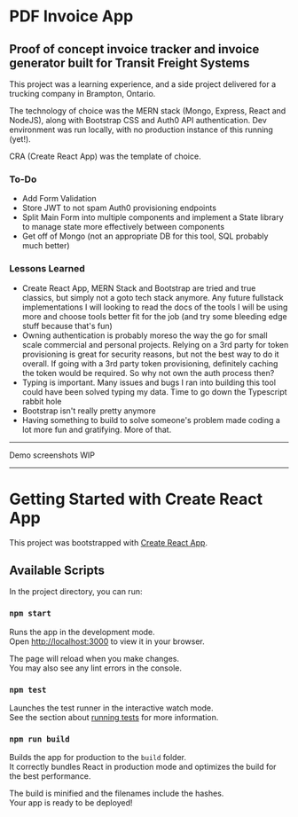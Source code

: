 # PDF Invoice App
## Proof of concept invoice tracker and invoice generator built for Transit Freight Systems

This project was a learning experience, and a side project delivered for a trucking company in Brampton, Ontario.

The technology of choice was the MERN stack (Mongo, Express, React and NodeJS), along with Bootstrap CSS and Auth0 API authentication. Dev environment was run locally, with no production instance of this running (yet!).

CRA (Create React App) was the template of choice.

### To-Do

- Add Form Validation
- Store JWT to not spam Auth0 provisioning endpoints
- Split Main Form into multiple components and implement a State library to manage state more effectively between components
- Get off of Mongo (not an appropriate DB for this tool, SQL probably much better)

### Lessons Learned

- Create React App, MERN Stack and Bootstrap are tried and true classics, but simply not a goto tech stack anymore. Any future fullstack implementations I will looking to read the docs of the tools I will be using more and choose tools better fit for the job (and try some bleeding edge stuff because that's fun)
- Owning authentication is probably moreso the way the go for small scale commercial and personal projects. Relying on a 3rd party for token provisioning is great for security reasons, but not the best way to do it overall. If going with a 3rd party token provisioning, definitely caching the token would be required. So why not own the auth process then?
- Typing is important. Many issues and bugs I ran into building this tool could have been solved typing my data. Time to go down the Typescript rabbit hole
- Bootstrap isn't really pretty anymore
- Having something to build to solve someone's problem made coding a lot more fun and gratifying. More of that.

---

Demo screenshots WIP

---

# Getting Started with Create React App

This project was bootstrapped with [Create React App](https://github.com/facebook/create-react-app).

## Available Scripts

In the project directory, you can run:

### `npm start`

Runs the app in the development mode.\
Open [http://localhost:3000](http://localhost:3000) to view it in your browser.

The page will reload when you make changes.\
You may also see any lint errors in the console.

### `npm test`

Launches the test runner in the interactive watch mode.\
See the section about [running tests](https://facebook.github.io/create-react-app/docs/running-tests) for more information.

### `npm run build`

Builds the app for production to the `build` folder.\
It correctly bundles React in production mode and optimizes the build for the best performance.

The build is minified and the filenames include the hashes.\
Your app is ready to be deployed!
